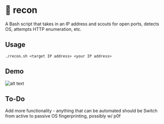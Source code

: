 # 🔦 recon
A Bash script that takes in an IP address and scouts for open ports, detects OS, attempts HTTP enumeration, etc.

## Usage
```./recon.sh <target IP address> <your IP address>```

## Demo
![alt text](https://github.com/jaza-k/recon/blob/master/demo.png?raw=true)

## To-Do
Add more functionality - anything that can be automated should be
Switch from active to passive OS fingerprinting, possibly w/ p0f
